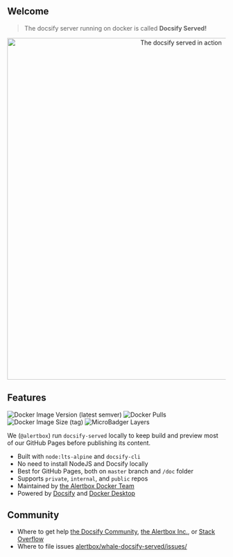 ## Welcome

> The docsify server running on docker is called **Docsify Served!**

<p align="center">
  <img alt="The docsify served in action" src="https://user-images.githubusercontent.com/958227/83913776-9a596a80-a78d-11ea-83ea-b8d953996c21.png" width="786">
</p>


## Features

![Docker Image Version (latest semver)](https://img.shields.io/docker/v/alertbox/docsify-served?sort=semver)
![Docker Pulls](https://img.shields.io/docker/pulls/alertbox/docsify-served)
![Docker Image Size (tag)](https://img.shields.io/docker/image-size/alertbox/docsify-served/latest)
![MicroBadger Layers](https://img.shields.io/microbadger/layers/alertbox/docsify-served)

We (`@alertbox`) run `docsify-served` locally to keep build and preview most of our GitHub Pages before publishing its content.

- Built with `node:lts-alpine` and `docsify-cli`
- No need to install NodeJS and Docsify locally
- Best for GitHub Pages, both on `master` branch and `/doc` folder
- Supports `private`, `internal`, and `public` repos
- Maintained by [the Alertbox Docker Team](https://github.com/alertbox/whale-docsify-served/)
- Powered by [Docsify](https://docsify.js.org/) and [Docker Desktop](https://www.docker.com/products/docker-desktop)

## Community

- Where to get help [the Docsify Community](https://discord.gg/3NwKFyR/), [the Alertbox Inc.](https://github.com/alertbox/whale-docsify-served/issues/), or [Stack Overflow](https://stackoverflow.com/questions/tagged/docsify)
- Where to file issues [alertbox/whale-docsify-served/issues/](https://github.com/alertbox/whale-docsify-served/issues/)
